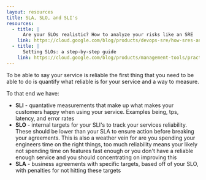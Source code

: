 ```yaml
---
layout: resources
title: SLA, SLO, and SLI's
resources:
  - title: |
      Are your SLOs realistic? How to analyze your risks like an SRE
    link: https://cloud.google.com/blog/products/devops-sre/how-sres-analyze-risks-to-evaluate-slos
  - title: |
      Setting SLOs: a step-by-step guide
    link: https://cloud.google.com/blog/products/management-tools/practical-guide-to-setting-slos
---
```


To be able to say your service is reliable the first thing that you need to be able to do is quantify what reliable is for your service and a way to measure.

To that end we have:

* **SLI** - quantative measurements that make up what makes your customers happy when using your service. Examples being, tps, latency, and error rates
* **SLO** - internal targets for your SLI's to track your services reliability. These should be lower than your SLA to ensure action before breaking your agreements. This is also a weather vein for are you spending your engineers time on the right things, too much reliability means your likely not spending time on features fast enough or you don't have a reliable enough service and you should concentrating on improving this
* **SLA** - business agreements with specific targets, based off of your SLO, with penalties for not hitting these targets
